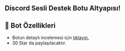 ## Discord Sesli Destek Botu Altyapısı!

## 📑 Bot Özellikleri

- Botun detaylı incelemesi için [tıklayın.](https://youtu.be/U1foFHBsat4?si=VT05p31ZhsK_kH5z)
- 30 Star da paylaşılacaktır.
